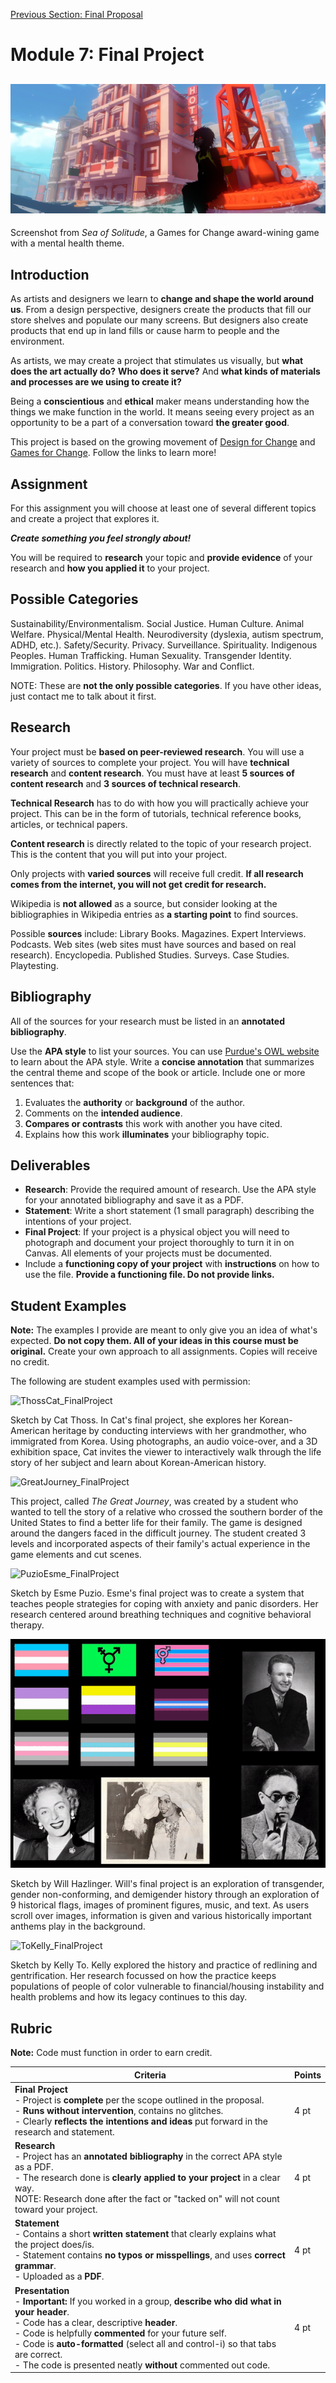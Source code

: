 [Previous Section: Final Proposal](1_FINAL_PROPOSAL.md)

# Module 7: Final Project

## ![Sea of Solitude screen capture](images/Sea_of_Solitude.png)

Screenshot from *Sea of Solitude*, a Games for Change award-wining game with a mental health theme.

## Introduction

As artists and designers we learn to **change and shape the world around us**. From a design perspective, designers create the products that fill our store shelves and populate our many screens. But designers also create products that end up in land fills or cause harm to people and the environment.

As artists, we may create a project that stimulates us visually, but **what does the art actually do?** **Who does it serve?** And **what kinds of materials and processes are we using to create it?**

Being a **conscientious** and **ethical** maker means understanding how the things we make function in the world. It means seeing every project as an opportunity to be a part of a conversation toward **the greater good**.

This project is based on the growing movement of [Design for Change](https://www.designforchange.us/) and [Games for Change](http://www.gamesforchange.org). Follow the links to learn more!

## Assignment

For this assignment you will choose at least one of several different topics and create a project that explores it.

***Create something you feel strongly about!***

You will be required to **research** your topic and **provide evidence** of your research and **how you applied it** to your project.

## Possible Categories

Sustainability/Environmentalism. Social Justice. Human Culture. Animal Welfare. Physical/Mental Health. Neurodiversity (dyslexia, autism spectrum, ADHD, etc.). Safety/Security. Privacy. Surveillance. Spirituality. Indigenous Peoples. Human Trafficking. Human Sexuality. Transgender Identity. Immigration. Politics. History. Philosophy. War and Conflict.

NOTE: These are **not the only possible categories**. If you have other ideas, just contact me to talk about it first.

## Research

Your project must be **based on peer-reviewed research**. You will use a variety of sources to complete your project. You will have **technical research** and **content research**. You must have at least **5 sources of content research** and **3 sources of technical research**.

**Technical Research** has  to do with how you will practically achieve your project. This can be in the form of tutorials, technical reference books, articles, or  technical papers.

**Content research** is directly related to the topic of your research project. This is the content that you will put into your project.

Only projects with **varied sources** will receive full credit. **If all research comes from the internet, you will not get credit for research.**

Wikipedia is **not allowed** as a source, but consider looking at the bibliographies in Wikipedia entries as **a starting point** to find sources.

Possible **sources** include: Library Books. Magazines. Expert Interviews. Podcasts. Web sites (web sites must have sources and based on real research). Encyclopedia. Published Studies. Surveys. Case Studies. Playtesting.

## Bibliography

All of the sources for your research must be listed in an **annotated** **bibliography**.

Use the **APA style** to list your sources. You can use [Purdue's OWL website](https://owl.english.purdue.edu/owl/resource/560/01/) to learn about the APA style. Write a **concise annotation** that summarizes the central theme and scope of the book or article. Include one or more sentences that:

1. Evaluates the **authority** or **background** of the author.
2. Comments on the **intended audience**.
3. **Compares or contrasts** this work with another you have cited.
4. Explains how this work **illuminates** your bibliography topic.

## Deliverables

- **Research**: Provide the required amount of research. Use the APA style for your annotated bibliography and save it as a PDF.
- **Statement**: Write a short statement (1 small paragraph) describing the intentions of your project.
- **Final Project**: If your project is a physical object you will need to photograph and  document your project thoroughly to turn it in on Canvas. All elements  of your projects must be documented.
- Include a **functioning copy of your project** with **instructions** on how to use the file. **Provide a functioning file. Do not provide links.**

## Student Examples

**Note:** The examples I provide are meant to only give you an idea of what's expected. **Do not copy them. All of your ideas in this course must be original.** Create your own approach to all assignments. Copies will receive no credit.

The following are student examples used with permission:

![ThossCat_FinalProject](images/ThossCat_FinalProject.gif)

Sketch by Cat Thoss. In Cat's final project, she explores her Korean-American heritage by conducting interviews with her grandmother, who immigrated from Korea. Using photographs, an audio voice-over, and a 3D exhibition space, Cat invites the viewer to interactively walk through the life story of her subject and learn about Korean-American history.

![GreatJourney_FinalProject](images/GreatJourney_FinalProject.gif)

This project, called *The Great Journey*, was created by a student who wanted to tell the story of a relative who crossed the southern border of the United States to find a better life for their family. The game is designed around the dangers faced in the difficult journey. The student created 3 levels and incorporated aspects of their family's actual experience in the game elements and cut scenes.

![PuzioEsme_FinalProject](images/PuzioEsme_FinalProject.gif)

Sketch by Esme Puzio. Esme's final project was to create a system that teaches people strategies for coping with anxiety and panic disorders. Her research centered around breathing techniques and cognitive behavioral therapy.

![HazlingerWill_FinalProject](images/HazlingerWill_FinalProject.gif)

Sketch by Will Hazlinger. Will's final project is an exploration of transgender, gender non-conforming, and demigender history through an exploration of 9 historical flags, images of prominent figures, music, and text. As users scroll over images, information is given and various historically important anthems play in the background.

![ToKelly_FinalProject](images/ToKelly_FinalProject.gif)

Sketch by Kelly To. Kelly explored the history and practice of redlining and gentrification. Her research focussed on how the practice keeps populations of people of color vulnerable to financial/housing instability and health problems and how its legacy continues to this day.

## Rubric

**Note:** Code must function in order to earn credit.

| Criteria                                                     | Points |
| ------------------------------------------------------------ | ------ |
| **Final Project**<br />- Project is **complete** per the scope outlined in the proposal.<br />- **Runs without intervention**, contains no glitches.<br />- Clearly **reflects the intentions and ideas** put forward in the research and statement. | 4 pt   |
| **Research**<br />- Project has an **annotated bibliography** in the correct APA style as a PDF.<br />- The research done is **clearly applied to your project** in a clear way.<br />NOTE: Research done after the fact or "tacked on" will not count toward your project. | 4 pt   |
| **Statement**<br />- Contains a short **written statement** that clearly explains what the project does/is.<br />- Statement contains **no typos or misspellings**, and uses **correct grammar**.<br />- Uploaded as a **PDF**. | 4 pt   |
| **Presentation**<br />- **Important:** If you worked in a group, **describe who did what in your header**.<br />- Code has a clear, descriptive **header**.<br />- Code is helpfully **commented** for your future self.<br />- Code is **auto-formatted** (select all and control-i) so that tabs are correct.<br />- The code is presented neatly **without** commented out code. | 4 pt   |

